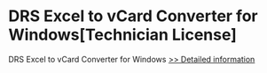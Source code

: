 # DRS Excel to vCard Converter for Windows[Technician License]
DRS Excel to vCard Converter for Windows
[>> Detailed information](https://secure.shareit.com/shareit/product.html?productid=301009680&affiliateid=200057808)